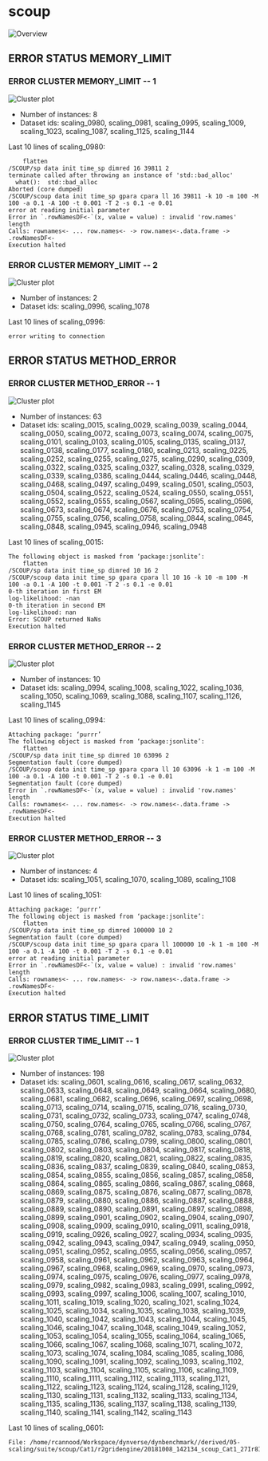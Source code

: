 # scoup
![Overview](scoup.png)

## ERROR STATUS MEMORY_LIMIT

### ERROR CLUSTER MEMORY_LIMIT -- 1
![Cluster plot](error_class_plots/scoup_memory_limit_1.png)

 * Number of instances: 8
 * Dataset ids: scaling_0980, scaling_0981, scaling_0995, scaling_1009, scaling_1023, scaling_1087, scaling_1125, scaling_1144

Last 10 lines of scaling_0980:
```
    flatten
/SCOUP/sp data init time_sp dimred 16 39811 2
terminate called after throwing an instance of 'std::bad_alloc'
  what():  std::bad_alloc
Aborted (core dumped)
/SCOUP/scoup data init time_sp gpara cpara ll 16 39811 -k 10 -m 100 -M 100 -a 0.1 -A 100 -t 0.001 -T 2 -s 0.1 -e 0.01
error at reading initial parameter
Error in `.rowNamesDF<-`(x, value = value) : invalid 'row.names' length
Calls: rownames<- ... row.names<- -> row.names<-.data.frame -> .rowNamesDF<-
Execution halted
```

### ERROR CLUSTER MEMORY_LIMIT -- 2
![Cluster plot](error_class_plots/scoup_memory_limit_2.png)

 * Number of instances: 2
 * Dataset ids: scaling_0996, scaling_1078

Last 10 lines of scaling_0996:
```
error writing to connection
```

## ERROR STATUS METHOD_ERROR

### ERROR CLUSTER METHOD_ERROR -- 1
![Cluster plot](error_class_plots/scoup_method_error_1.png)

 * Number of instances: 63
 * Dataset ids: scaling_0015, scaling_0029, scaling_0039, scaling_0044, scaling_0050, scaling_0072, scaling_0073, scaling_0074, scaling_0075, scaling_0101, scaling_0103, scaling_0105, scaling_0135, scaling_0137, scaling_0138, scaling_0177, scaling_0180, scaling_0213, scaling_0225, scaling_0252, scaling_0255, scaling_0275, scaling_0290, scaling_0309, scaling_0322, scaling_0325, scaling_0327, scaling_0328, scaling_0329, scaling_0339, scaling_0386, scaling_0444, scaling_0446, scaling_0448, scaling_0468, scaling_0497, scaling_0499, scaling_0501, scaling_0503, scaling_0504, scaling_0522, scaling_0524, scaling_0550, scaling_0551, scaling_0552, scaling_0555, scaling_0567, scaling_0595, scaling_0596, scaling_0673, scaling_0674, scaling_0676, scaling_0753, scaling_0754, scaling_0755, scaling_0756, scaling_0758, scaling_0844, scaling_0845, scaling_0848, scaling_0945, scaling_0946, scaling_0948

Last 10 lines of scaling_0015:
```
The following object is masked from ‘package:jsonlite’:
    flatten
/SCOUP/sp data init time_sp dimred 10 16 2
/SCOUP/scoup data init time_sp gpara cpara ll 10 16 -k 10 -m 100 -M 100 -a 0.1 -A 100 -t 0.001 -T 2 -s 0.1 -e 0.01
0-th iteration in first EM
log-likelihood: -nan
0-th iteration in second EM
log-likelihood: nan
Error: SCOUP returned NaNs
Execution halted
```

### ERROR CLUSTER METHOD_ERROR -- 2
![Cluster plot](error_class_plots/scoup_method_error_2.png)

 * Number of instances: 10
 * Dataset ids: scaling_0994, scaling_1008, scaling_1022, scaling_1036, scaling_1050, scaling_1069, scaling_1088, scaling_1107, scaling_1126, scaling_1145

Last 10 lines of scaling_0994:
```
Attaching package: ‘purrr’
The following object is masked from ‘package:jsonlite’:
    flatten
/SCOUP/sp data init time_sp dimred 10 63096 2
Segmentation fault (core dumped)
/SCOUP/scoup data init time_sp gpara cpara ll 10 63096 -k 1 -m 100 -M 100 -a 0.1 -A 100 -t 0.001 -T 2 -s 0.1 -e 0.01
Segmentation fault (core dumped)
Error in `.rowNamesDF<-`(x, value = value) : invalid 'row.names' length
Calls: rownames<- ... row.names<- -> row.names<-.data.frame -> .rowNamesDF<-
Execution halted
```

### ERROR CLUSTER METHOD_ERROR -- 3
![Cluster plot](error_class_plots/scoup_method_error_3.png)

 * Number of instances: 4
 * Dataset ids: scaling_1051, scaling_1070, scaling_1089, scaling_1108

Last 10 lines of scaling_1051:
```
Attaching package: ‘purrr’
The following object is masked from ‘package:jsonlite’:
    flatten
/SCOUP/sp data init time_sp dimred 100000 10 2
Segmentation fault (core dumped)
/SCOUP/scoup data init time_sp gpara cpara ll 100000 10 -k 1 -m 100 -M 100 -a 0.1 -A 100 -t 0.001 -T 2 -s 0.1 -e 0.01
error at reading initial parameter
Error in `.rowNamesDF<-`(x, value = value) : invalid 'row.names' length
Calls: rownames<- ... row.names<- -> row.names<-.data.frame -> .rowNamesDF<-
Execution halted
```

## ERROR STATUS TIME_LIMIT

### ERROR CLUSTER TIME_LIMIT -- 1
![Cluster plot](error_class_plots/scoup_time_limit_1.png)

 * Number of instances: 198
 * Dataset ids: scaling_0601, scaling_0616, scaling_0617, scaling_0632, scaling_0633, scaling_0648, scaling_0649, scaling_0664, scaling_0680, scaling_0681, scaling_0682, scaling_0696, scaling_0697, scaling_0698, scaling_0713, scaling_0714, scaling_0715, scaling_0716, scaling_0730, scaling_0731, scaling_0732, scaling_0733, scaling_0747, scaling_0748, scaling_0750, scaling_0764, scaling_0765, scaling_0766, scaling_0767, scaling_0768, scaling_0781, scaling_0782, scaling_0783, scaling_0784, scaling_0785, scaling_0786, scaling_0799, scaling_0800, scaling_0801, scaling_0802, scaling_0803, scaling_0804, scaling_0817, scaling_0818, scaling_0819, scaling_0820, scaling_0821, scaling_0822, scaling_0835, scaling_0836, scaling_0837, scaling_0839, scaling_0840, scaling_0853, scaling_0854, scaling_0855, scaling_0856, scaling_0857, scaling_0858, scaling_0864, scaling_0865, scaling_0866, scaling_0867, scaling_0868, scaling_0869, scaling_0875, scaling_0876, scaling_0877, scaling_0878, scaling_0879, scaling_0880, scaling_0886, scaling_0887, scaling_0888, scaling_0889, scaling_0890, scaling_0891, scaling_0897, scaling_0898, scaling_0899, scaling_0901, scaling_0902, scaling_0904, scaling_0907, scaling_0908, scaling_0909, scaling_0910, scaling_0911, scaling_0918, scaling_0919, scaling_0926, scaling_0927, scaling_0934, scaling_0935, scaling_0942, scaling_0943, scaling_0947, scaling_0949, scaling_0950, scaling_0951, scaling_0952, scaling_0955, scaling_0956, scaling_0957, scaling_0958, scaling_0961, scaling_0962, scaling_0963, scaling_0964, scaling_0967, scaling_0968, scaling_0969, scaling_0970, scaling_0973, scaling_0974, scaling_0975, scaling_0976, scaling_0977, scaling_0978, scaling_0979, scaling_0982, scaling_0983, scaling_0991, scaling_0992, scaling_0993, scaling_0997, scaling_1006, scaling_1007, scaling_1010, scaling_1011, scaling_1019, scaling_1020, scaling_1021, scaling_1024, scaling_1025, scaling_1034, scaling_1035, scaling_1038, scaling_1039, scaling_1040, scaling_1042, scaling_1043, scaling_1044, scaling_1045, scaling_1046, scaling_1047, scaling_1048, scaling_1049, scaling_1052, scaling_1053, scaling_1054, scaling_1055, scaling_1064, scaling_1065, scaling_1066, scaling_1067, scaling_1068, scaling_1071, scaling_1072, scaling_1073, scaling_1074, scaling_1084, scaling_1085, scaling_1086, scaling_1090, scaling_1091, scaling_1092, scaling_1093, scaling_1102, scaling_1103, scaling_1104, scaling_1105, scaling_1106, scaling_1109, scaling_1110, scaling_1111, scaling_1112, scaling_1113, scaling_1121, scaling_1122, scaling_1123, scaling_1124, scaling_1128, scaling_1129, scaling_1130, scaling_1131, scaling_1132, scaling_1133, scaling_1134, scaling_1135, scaling_1136, scaling_1137, scaling_1138, scaling_1139, scaling_1140, scaling_1141, scaling_1142, scaling_1143

Last 10 lines of scaling_0601:
```
File: /home/rcannood/Workspace/dynverse/dynbenchmark//derived/05-scaling/suite/scoup/Cat1/r2gridengine/20181008_142134_scoup_Cat1_27Ir8ImEHq/log/log.601.e.txt
```


